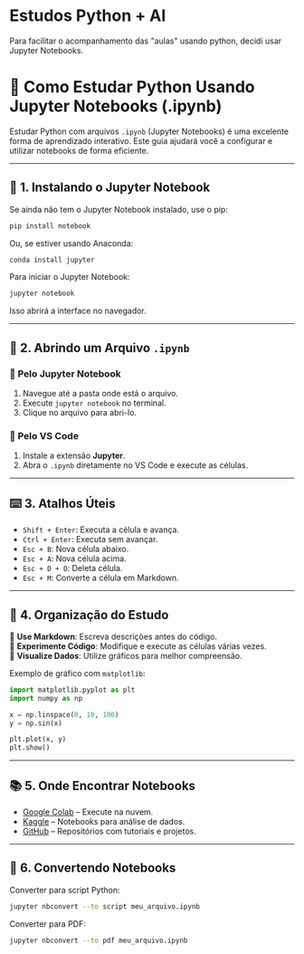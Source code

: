 # Estudos Python + AI
Para facilitar o acompanhamento das "aulas" usando python, decidi usar Jupyter Notebooks.


# 📘 Como Estudar Python Usando Jupyter Notebooks (.ipynb)

Estudar Python com arquivos `.ipynb` (Jupyter Notebooks) é uma excelente forma de aprendizado interativo. Este guia ajudará você a configurar e utilizar notebooks de forma eficiente.

---

## 🚀 1. Instalando o Jupyter Notebook
Se ainda não tem o Jupyter Notebook instalado, use o pip:

```bash
pip install notebook
```

Ou, se estiver usando Anaconda:

```bash
conda install jupyter
```

Para iniciar o Jupyter Notebook:

```bash
jupyter notebook
```

Isso abrirá a interface no navegador.

---

## 📂 2. Abrindo um Arquivo `.ipynb`

### 🔹 Pelo Jupyter Notebook
1. Navegue até a pasta onde está o arquivo.
2. Execute `jupyter notebook` no terminal.
3. Clique no arquivo para abri-lo.

### 🔹 Pelo VS Code
1. Instale a extensão **Jupyter**.
2. Abra o `.ipynb` diretamente no VS Code e execute as células.

---

## ⌨️ 3. Atalhos Úteis

- `Shift + Enter`: Executa a célula e avança.
- `Ctrl + Enter`: Executa sem avançar.
- `Esc + B`: Nova célula abaixo.
- `Esc + A`: Nova célula acima.
- `Esc + D + D`: Deleta célula.
- `Esc + M`: Converte a célula em Markdown.

---

## 📑 4. Organização do Estudo

🔹 **Use Markdown**: Escreva descrições antes do código.  
🔹 **Experimente Código**: Modifique e execute as células várias vezes.  
🔹 **Visualize Dados**: Utilize gráficos para melhor compreensão.  

Exemplo de gráfico com `matplotlib`:

```python
import matplotlib.pyplot as plt
import numpy as np

x = np.linspace(0, 10, 100)
y = np.sin(x)

plt.plot(x, y)
plt.show()
```

---

## 📚 5. Onde Encontrar Notebooks

- [Google Colab](https://colab.research.google.com/) – Execute na nuvem.
- [Kaggle](https://www.kaggle.com/) – Notebooks para análise de dados.
- [GitHub](https://github.com/) – Repositórios com tutoriais e projetos.

---

## 🔄 6. Convertendo Notebooks

Converter para script Python:

```bash
jupyter nbconvert --to script meu_arquivo.ipynb
```

Converter para PDF:

```bash
jupyter nbconvert --to pdf meu_arquivo.ipynb
```
